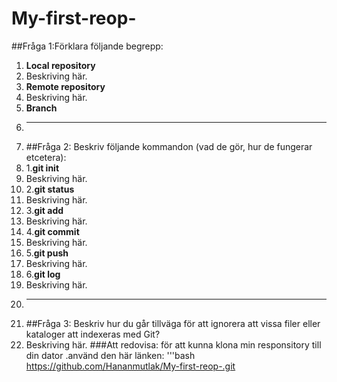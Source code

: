 # My-first-reop-
##Fråga 1:Förklara följande begrepp:
1. **Local repository**
2. Beskriving här.
3. **Remote repository**
4. Beskriving här.
5. **Branch**
6. ---
7. ##Fråga 2: Beskriv följande kommandon (vad de gör, hur de fungerar etcetera):
8. 1.**git init**
9. Beskriving här.
10. 2.**git status**
11. Beskriving här.
12. 3.**git add**
13. Beskriving här.
14. 4.**git commit**
15. Beskriving här.
16. 5.**git push**
17. Beskriving här.
18. 6.**git log**
19. Beskriving här.
20. ---
21. ##Fråga 3: Beskriv hur du går tillväga för att ignorera att vissa filer eller kataloger att indexeras med Git?
22. Beskriving här.
    ###Att redovisa: för att kunna klona min responsitory till din dator .använd den här länken:
    '''bash
    https://github.com/Hananmutlak/My-first-reop-.git
